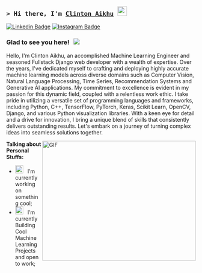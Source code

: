 ### <samp>&gt; Hi there, I'm <a href="https://sites.google.com/view/clinton-aikhu/home" target="_blank">Clinton Aikhu</a> <img src="https://media.giphy.com/media/hvRJCLFzcasrR4ia7z/giphy.gif" width="25"> </samp>

[![Linkedin Badge](https://img.shields.io/badge/-LinkedIn-0e76a8?style=flat-square&logo=Linkedin&logoColor=white)](https://www.linkedin.com/in/clinton-aikhu-9b6328244/)
[![Instagram Badge](https://img.shields.io/badge/-Instagram-e4405f?style=flat-square&logo=Instagram&logoColor=white)](https://instagram.com/clintonaikhu/)


### Glad to see you here! &nbsp; ![](https://visitor-badge.glitch.me/badge?page_id=Gapur.Gapur)

Hello, I'm Clinton Aikhu, an accomplished Machine Learning Engineer and seasoned Fullstack Django web developer with a wealth of expertise. Over the years, I've dedicated myself to crafting and deploying highly accurate machine learning models across diverse domains such as Computer Vision, Natural Language Processing, Time Series, Recommendation Systems and Generative AI applications.
My commitment to excellence is evident in my passion for this dynamic field, coupled with a relentless work ethic. I take pride in utilizing a versatile set of programming languages and frameworks, including Python, C++, TensorFlow, PyTorch, Keras, Scikit Learn, OpenCV, Django, and various Python visualization libraries. With a keen eye for detail and a drive for innovation, I bring a unique blend of skills that consistently delivers outstanding results. Let's embark on a journey of turning complex ideas into seamless solutions together.

<img align="right" alt="GIF" src="https://github.com/Gapur/Gapur/blob/main/assets/coding.gif?raw=true" width="408" height="318" />
  

**Talking about Personal Stuffs:**

- <img src="https://github.com/Gapur/Gapur/blob/main/assets/developer.gif?raw=true" width="21" />&nbsp;&nbsp; I’m currently working on something cool;
- <img src="https://github.com/Gapur/Gapur/blob/main/assets/lightning.gif?raw=true" width="21" />&nbsp;&nbsp; I’m currently Building Cool Machine Learning Projects and open to work;

</br>



